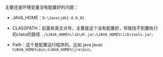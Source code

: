 主要还是环境变量没有配置好的问题：
- JAVA_HOME：`D:\Java\jdk1.8.0_91`

- CLASSPATH：前面有英文点号，主要是这个没有配置好，导致找不到要执行的class的路径
`.;%JAVA_HOME%\lib\dt.jar;%JAVA_HOME%\lib\tools.jar;`

- Path：这个是配置运行程序的，比如 java javac
`%JAVA_HOME%\bin;%JAVA_HOME%\jre\bin;`
